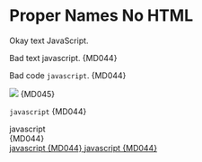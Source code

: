 # Proper Names No HTML

Okay text JavaScript.

Bad text javascript. {MD044}

Bad code `javascript`. {MD044}

<img src="img/javascript/image.png"> {MD045}

<script type="text/javascript">
javascript {MD044}
</script>

<a id="javascript">

<a id="javascript"/>

<javascript/>

<code>javascript</code> {MD044}

<div>javascript</div> {MD044}

<!-- javascript -->

<!--
javascript
-->

<a href="https://example.org">

<div><a href="https://example.org"></div>

<div>
  <a href="https://example.org">
</div>

<div>
  javascript {MD044}
  <a href="https://example.org">
  javascript {MD044}
</div>

<!-- markdownlint-configure-file {
  "no-inline-html": false,
  "proper-names": {
    "names": [
      "HTTPS",
      "JavaScript"
    ],
    "html_elements": false
  }
} -->
